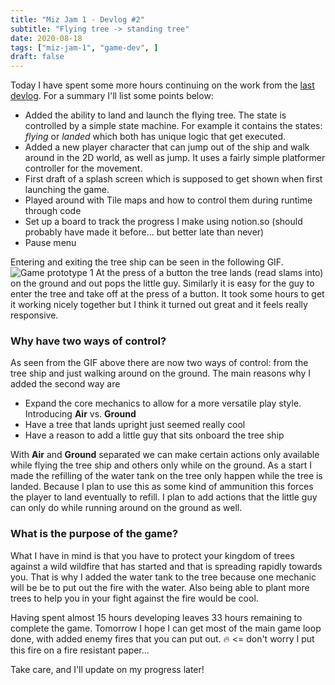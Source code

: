 ```yaml
---
title: "Miz Jam 1 - Devlog #2"
subtitle: "Flying tree -> standing tree" 
date: 2020-08-18
tags: ["miz-jam-1", "game-dev", ]
draft: false
---
```


Today I have spent some more hours continuing on the work from the [last devlog](/post/2020-08-17-miz-jam-1-devlog-1/). For a summary I'll list some points below:

* Added the ability to land and launch the flying tree. The state is controlled by a simple state machine. For example it contains the states: *flying* or *landed* which both has unique logic that get executed.
* Added a new player character that can jump out of the ship and walk around in the 2D world, as well as jump. It uses a fairly simple platformer controller for the movement.
* First draft of a splash screen which is supposed to get shown when first launching the game. 
* Played around with Tile maps and how to control them during runtime through code
* Set up a board to track the progress I make using notion.so (should probably have made it before... but better late than never)
* Pause menu 

Entering and exiting the tree ship can be seen in the following GIF.  
![Game prototype 1](/uploads/miz-game-jam/day-2.gif)
At the press of a button the tree lands (read slams into) on the ground and out pops the little guy. Similarly it is easy for the guy to enter the tree and take off at the press of a button. It took some hours to get it working nicely together but I think it turned out great and it feels really responsive. 

### Why have two ways of control?
As seen from the GIF above there are now two ways of control: from the tree ship and just walking around on the ground. The main reasons why I added the second way are
* Expand the core mechanics to allow for a more versatile play style. Introducing **Air** vs. **Ground**
* Have a tree that lands upright just seemed really cool
* Have a reason to add a little guy that sits onboard the tree ship

With **Air** and **Ground** separated we can make certain actions only available while flying the tree ship and others only while on the ground. As a start I made the refilling of the water tank on the tree only happen while the tree is landed. Because I plan to use this as some kind of ammunition this forces the player to land eventually to refill. I plan to add actions that the little guy can only do while running around on the ground as well.

### What is the purpose of the game? 
What I have in mind is that you have to protect your kingdom of trees against a wild wildfire that has started and that is spreading rapidly towards you. That is why I added the water tank to the tree because one mechanic will be be to put out the fire with the water. Also being able to plant more trees to help you in your fight against the fire would be cool.

Having spent almost 15 hours developing leaves 33 hours remaining to complete the game. Tomorrow I hope I can get most of the main game loop done, with added enemy fires that you can put out.  :fire: <= don't worry I put this fire on a fire resistant paper... 

Take care, and I'll update on my progress later!